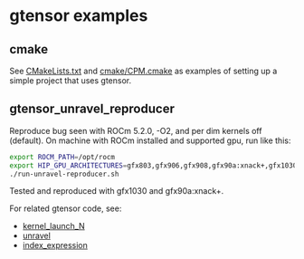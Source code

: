 # gtensor examples

## cmake

See [CMakeLists.txt](CMakeLists.txt) and [cmake/CPM.cmake](cmake/CPM.cmake) as examples
of setting up a simple project that uses gtensor.

## gtensor_unravel_reproducer

Reproduce bug seen with ROCm 5.2.0, -O2, and per dim kernels off (default).
On machine with ROCm installed and supported gpu, run like this:
```bash
export ROCM_PATH=/opt/rocm
export HIP_GPU_ARCHITECTURES=gfx803,gfx906,gfx908,gfx90a:xnack+,gfx1030
./run-unravel-reproducer.sh
```
Tested and reproduced with gfx1030 and gfx90a:xnack+.

For related gtensor code, see:
- [kernel_launch_N](https://github.com/wdmapp/gtensor/blob/main/include/gtensor/gtensor.h#L305)
- [unravel](https://github.com/wdmapp/gtensor/blob/main/include/gtensor/strides.h#L29)
- [index_expression](https://github.com/wdmapp/gtensor/blob/main/include/gtensor/expression.h#L110)
